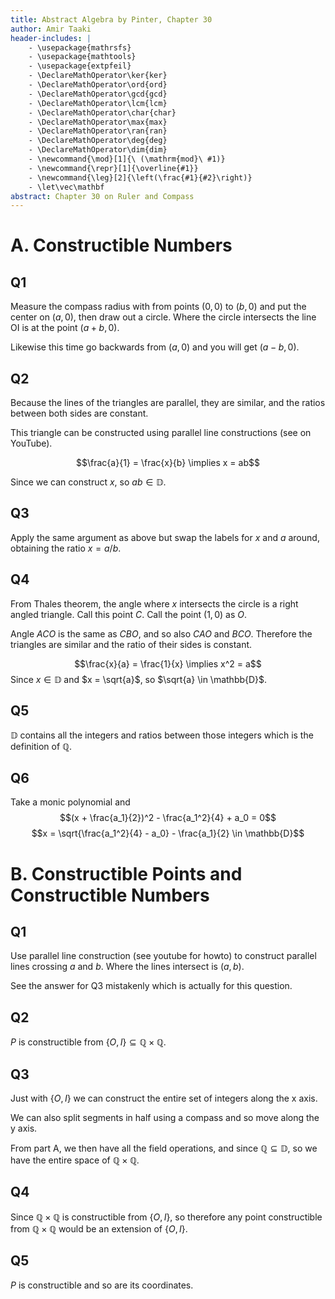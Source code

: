 ```yaml
---
title: Abstract Algebra by Pinter, Chapter 30
author: Amir Taaki
header-includes: |
    - \usepackage{mathrsfs}
    - \usepackage{mathtools}
    - \usepackage{extpfeil}
    - \DeclareMathOperator\ker{ker}
    - \DeclareMathOperator\ord{ord}
    - \DeclareMathOperator\gcd{gcd}
    - \DeclareMathOperator\lcm{lcm}
    - \DeclareMathOperator\char{char}
    - \DeclareMathOperator\max{max}
    - \DeclareMathOperator\ran{ran}
    - \DeclareMathOperator\deg{deg}
    - \DeclareMathOperator\dim{dim}
    - \newcommand{\mod}[1]{\ (\mathrm{mod}\ #1)}
    - \newcommand{\repr}[1]{\overline{#1}}
    - \newcommand{\leg}[2]{\left(\frac{#1}{#2}\right)}
    - \let\vec\mathbf
abstract: Chapter 30 on Ruler and Compass
---
```


# A. Constructible Numbers

## Q1

Measure the compass radius with from points $(0, 0)$ to $(b, 0)$ and put the center on $(a, 0)$, then draw out a circle. Where the circle intersects the line OI is at the point $(a + b, 0)$.

Likewise this time go backwards from $(a, 0)$ and you will get $(a - b, 0)$.

## Q2

Because the lines of the triangles are parallel, they are similar, and the ratios between both sides are constant.

This triangle can be constructed using parallel line constructions (see on YouTube).

$$\frac{a}{1} = \frac{x}{b} \implies x = ab$$

Since we can construct $x$, so $ab \in \mathbb{D}$.

## Q3

Apply the same argument as above but swap the labels for $x$ and $a$ around, obtaining the ratio $x = a / b$.

## Q4

From Thales theorem, the angle where $x$ intersects the circle is a right angled triangle. Call this point $C$. Call the point $(1, 0)$ as $O$.

Angle $ACO$ is the same as $CBO$, and so also $CAO$ and $BCO$. Therefore the triangles are similar and the ratio of their sides is constant.

$$\frac{x}{a} = \frac{1}{x} \implies x^2 = a$$
Since $x \in \mathbb{D}$ and $x = \sqrt{a}$, so $\sqrt{a} \in \mathbb{D}$.

## Q5

$\mathbb{D}$ contains all the integers and ratios between those integers which is the definition of $\mathbb{Q}$.

## Q6

Take a monic polynomial and
$$(x + \frac{a_1}{2})^2 - \frac{a_1^2}{4} + a_0 = 0$$
$$x = \sqrt{\frac{a_1^2}{4} - a_0} - \frac{a_1}{2} \in \mathbb{D}$$

# B. Constructible Points and Constructible Numbers

## Q1

Use parallel line construction (see youtube for howto) to construct parallel lines crossing $a$ and $b$. Where the lines intersect is $(a, b)$.

See the answer for Q3 mistakenly which is actually for this question.

## Q2

$P$ is constructible from $\{O,I\} \subseteq \mathbb{Q} \times \mathbb{Q}$.

## Q3

Just with $\{O, I\}$ we can construct the entire set of integers along the x axis.

We can also split segments in half using a compass and so move along the y axis.

From part A, we then have all the field operations, and since $\mathbb{Q} \subseteq \mathbb{D}$, so we have the entire space of $\mathbb{Q} \times \mathbb{Q}$.

## Q4

Since $\mathbb{Q} \times \mathbb{Q}$ is constructible from $\{O, I\}$, so therefore any point constructible from $\mathbb{Q} \times \mathbb{Q}$ would be an extension of $\{O, I\}$.

## Q5

$P$ is constructible and so are its coordinates.


